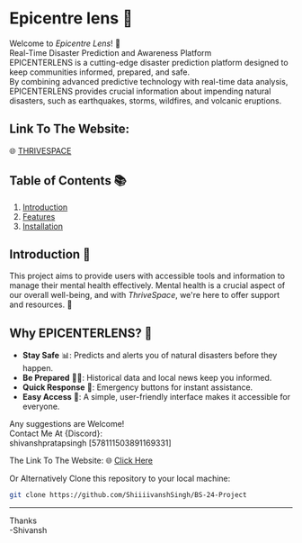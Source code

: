 # Epicentre lens 🌱


Welcome to _Epicentre Lens_! 🎉  <br>
Real-Time Disaster Prediction and Awareness Platform <br>
EPICENTERLENS is a cutting-edge disaster prediction platform designed to keep communities informed, prepared, and safe.<br> By combining advanced predictive technology with real-time data analysis, EPICENTERLENS provides crucial information about impending natural disasters, such as earthquakes, storms, wildfires, and volcanic eruptions.

## **Link To The Website**: 
🌐 [THRIVESPACE](https://bit.ly/3YHZERZ)

## Table of Contents 📚

1. [Introduction](#introduction)
2. [Features](#features)
3. [Installation](#installation)

## Introduction 🧠

This project aims to provide users with accessible tools and information to manage their mental health effectively. Mental health is a crucial aspect of our overall well-being, and with _ThriveSpace_, we're here to offer support and resources. 🤝

## Why EPICENTERLENS? 🔧

- **Stay Safe** 📊: Predicts and alerts you of natural disasters before they happen.
- **Be Prepared** 🧘‍♀️:  Historical data and local news keep you informed.
- **Quick Response** 📝: Emergency buttons for instant assistance.
- **Easy Access** 👥: A simple, user-friendly interface makes it accessible for everyone.



Any suggestions are Welcome!<br>
Contact Me At {Discord}: <br>
shivanshpratapsingh [578111503891169331]

The Link To The Website: 🌐 [Click Here](https://bit.ly/3YHZERZ)

Or Alternatively  Clone this repository to your local machine:

```bash
git clone https://github.com/ShiiiivanshSingh/BS-24-Project
```

--- 

Thanks<br> -Shivansh